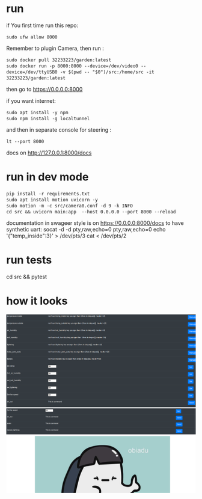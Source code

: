 # run
if You first time run this repo:
```
sudo ufw allow 8000
```
Remember to plugin Camera, then run :
```
sudo docker pull 32233223/garden:latest
sudo docker run -p 8000:8000 --device=/dev/video0 --device=/dev/ttyUSB0 -v $(pwd -- "$0")/src:/home/src -it 32233223/garden:latest
```
then go to https://0.0.0.0:8000

if you want internet:
```
sudo apt install -y npm
sudo npm install -g localtunnel
```
and then in separate console for steering : 
```
lt --port 8000
```
docs on http://127.0.0.1:8000/docs
# run in dev mode
```
pip install -r requirements.txt
sudo apt install motion uvicorn -y
sudo motion -m -c src/camera0.conf -d 9 -k INFO
cd src && uvicorn main:app  --host 0.0.0.0 --port 8000 --reload
```
documentation in swageer style is on https://0.0.0.0:8000/docs 
to have synthetic uart:
socat -d -d pty,raw,echo=0 pty,raw,echo=0
echo '{"temp_inside":3}' > /dev/pts/3
cat < /dev/pts/2
# run tests

cd src && pytest

# how it looks

![upper view of index.html](imgs_readme/1.png)
![bottom view of index.html](imgs_readme/2.png)